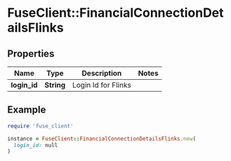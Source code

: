 # FuseClient::FinancialConnectionDetailsFlinks

## Properties

| Name | Type | Description | Notes |
| ---- | ---- | ----------- | ----- |
| **login_id** | **String** | Login Id for Flinks |  |

## Example

```ruby
require 'fuse_client'

instance = FuseClient::FinancialConnectionDetailsFlinks.new(
  login_id: null
)
```

